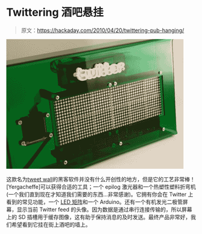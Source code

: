 # Twittering 酒吧悬挂

> 原文：<https://hackaday.com/2010/04/20/twittering-pub-hanging/>

![](img/a7fed58b520ab7e4c278b29e59bb7134.png "twittering-wall-art")

这款名为[tweet wall](http://www.atomsandelectrons.com/blog/post/TweetWall.aspx)的黑客软件并没有什么开创性的地方，但是它的工艺非常棒！[Yergacheffe]可以获得合适的工具；一个 epilog 激光器和一个热塑性塑料折弯机(一个我们直到现在才知道我们需要的东西…非常感谢)。它拥有你会在 Twitter 上看到的常见功能，一个 [LED 矩阵](http://hackaday.com/2009/12/19/peggy2-x2-with-video/)和一个 Arduino。还有一个有机发光二极管屏幕，显示当前 Twitter feed 的头像。因为数据是通过串行连接传输的，所以屏幕上的 SD 插槽用于缓存图像，这有助于保持消息的及时发送。最终产品非常好，我们希望看到它挂在街上酒吧的墙上。